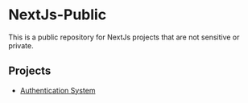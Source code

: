 # NextJs-Public

This is a public repository for NextJs projects that are not sensitive or private.

## Projects

- [Authentication System](./Authenticationsystem/README.md)
